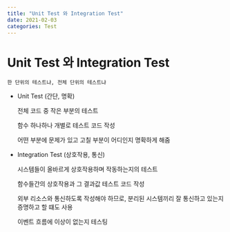 ```yaml
---
title: "Unit Test 와 Integration Test"
date: 2021-02-03
categories: Test
---
```


# Unit Test 와 Integration Test

    한 단위의 테스트냐, 전체 단위의 테스트냐

- Unit Test (간단, 명확)

  전체 코드 중 작은 부분의 테스트

  함수 하나하나 개별로 테스트 코드 작성

  어떤 부분에 문제가 있고 고칠 부분이 어디인지 명확하게 해줌

- Integration Test (상호작용, 통신)

  시스템들이 올바르게 상호작용하며 작동하는지의 테스트

  함수들간의 상호작용과 그 결과값 테스트 코드 작성

  외부 리소스와 통신하도록 작성해야 하므로, 분리된 시스템끼리 잘 통신하고 있는지 증명하고 할 떄도 사용

  이벤트 흐름에 이상이 없는지 테스팅
